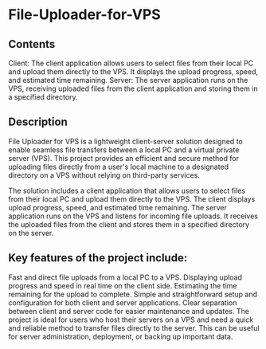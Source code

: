# File-Uploader-for-VPS
## Contents
Client: The client application allows users to select files from their local PC and upload them directly to the VPS. It displays the upload progress, speed, and estimated time remaining.
Server: The server application runs on the VPS, receiving uploaded files from the client application and storing them in a specified directory.

## Description
File Uploader for VPS is a lightweight client-server solution designed to enable seamless file transfers between a local PC and a virtual private server (VPS). This project provides an efficient and secure method for uploading files directly from a user's local machine to a designated directory on a VPS without relying on third-party services.

The solution includes a client application that allows users to select files from their local PC and upload them directly to the VPS. The client displays upload progress, speed, and estimated time remaining. The server application runs on the VPS and listens for incoming file uploads. It receives the uploaded files from the client and stores them in a specified directory on the server.

## Key features of the project include:
Fast and direct file uploads from a local PC to a VPS.
Displaying upload progress and speed in real time on the client side.
Estimating the time remaining for the upload to complete.
Simple and straightforward setup and configuration for both client and server applications.
Clear separation between client and server code for easier maintenance and updates.
The project is ideal for users who host their servers on a VPS and need a quick and reliable method to transfer files directly to the server. This can be useful for server administration, deployment, or backing up important data.
